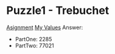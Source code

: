 ﻿# Puzzle1 - Trebuchet

[Asignment](https://adventofcode.com/2023/day/2)
[My Values](./Puzzle1.txt)
Answer:
* PartOne: 2285
* PartTwo: 77021